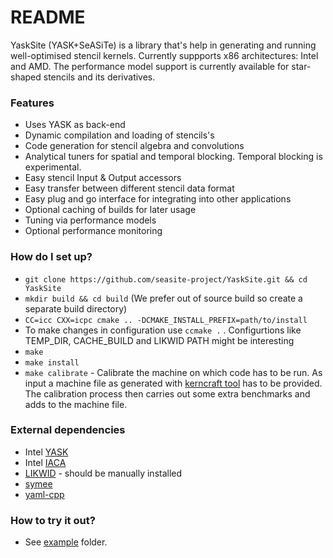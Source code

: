 # README #

YaskSite (YASK+SeASiTe) is a library that's help in generating and running well-optimised stencil kernels.
Currently suppports x86 architectures: Intel and AMD. The performance model support is currently available for
star-shaped stencils and its derivatives.


### Features ###

* Uses YASK as back-end
* Dynamic compilation and loading of stencils's
* Code generation for stencil algebra and convolutions
* Analytical tuners for spatial and temporal blocking. Temporal blocking is experimental.
* Easy stencil Input & Output accessors
* Easy transfer between different stencil data format
* Easy plug and go interface for integrating into other applications
* Optional caching of builds for later usage
* Tuning via performance models
* Optional performance monitoring


### How do I set up? ###

* `git clone https://github.com/seasite-project/YaskSite.git && cd YaskSite`
* `mkdir build && cd build` (We prefer out of source build so create a separate build directory)
* `CC=icc CXX=icpc cmake .. -DCMAKE_INSTALL_PREFIX=path/to/install`
* To make changes in configuration use `ccmake .` . Configurtions like TEMP_DIR, CACHE_BUILD and LIKWID PATH might be interesting
* `make`
* `make install`
* `make calibrate` - Calibrate the machine on which code has to be run. As input
  a machine file as generated with [kerncraft tool](https://github.com/RRZE-HPC/kerncraft) has to be provided. The
  calibration process then carries out some extra benchmarks and adds to the machine file.

### External dependencies ###

* Intel [YASK](https://github.com/intel/yask)
* Intel [IACA](https://software.intel.com/en-us/articles/intel-architecture-code-analyzer)
* [LIKWID](https://github.com/RRZE-HPC/likwid) - should be manually installed
* [symee](https://github.com/MistFuror/symee)
* [yaml-cpp](https://github.com/jbeder/yaml-cpp)

### How to try it out? ###

* See [example](https://github.com/seasite-project/YaskSite/tree/master/example) folder.
